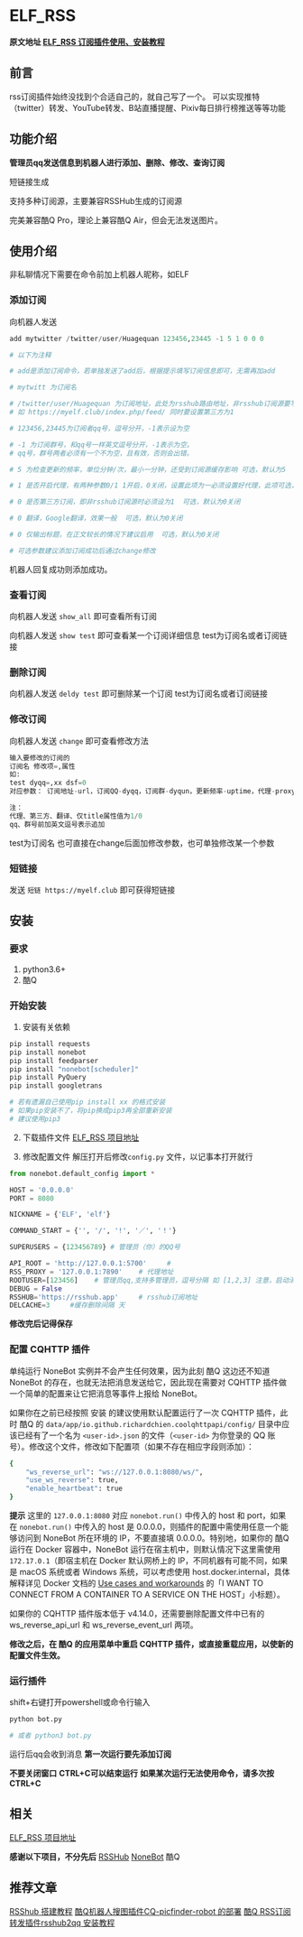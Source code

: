 # ELF_RSS

**原文地址 [ELF_RSS 订阅插件使用、安装教程](https://myelf.club/index.php/archives/221/ "ELF_RSS 订阅插件使用、安装教程")**
## 前言
rss订阅插件始终没找到个合适自己的，就自己写了一个。
可以实现推特（twitter）转发、YouTube转发、B站直播提醒、Pixiv每日排行榜推送等等功能
## 功能介绍
**管理员qq发送信息到机器人进行添加、删除、修改、查询订阅**

短链接生成

支持多种订阅源，主要兼容RSSHub生成的订阅源

完美兼容酷Q Pro，理论上兼容酷Q Air，但会无法发送图片。

## 使用介绍
非私聊情况下需要在命令前加上机器人昵称，如ELF
### 添加订阅
向机器人发送 
```python
add mytwitter /twitter/user/Huagequan 123456,23445 -1 5 1 0 0 0

# 以下为注释

# add是添加订阅命令，若单独发送了add后，根据提示填写订阅信息即可，无需再加add

# mytwitt 为订阅名

# /twitter/user/Huagequan 为订阅地址，此处为rsshub路由地址，非rsshub订阅源要写完整
# 如 https://myelf.club/index.php/feed/ 同时要设置第三方为1

# 123456,23445为订阅者qq号，逗号分开，-1表示设为空

# -1 为订阅群号，和qq号一样英文逗号分开，-1表示为空。
# qq号，群号两者必须有一个不为空，且有效，否则会出错。

# 5 为检查更新的频率，单位分钟/次，最小一分钟，还受到订阅源缓存影响 可选，默认为5

# 1 是否开启代理，有两种参数0/1 1开启，0关闭，设置此项为一必须设置好代理，此项可选，默认为0不开启

# 0 是否第三方订阅，即非rsshub订阅源时必须设为1  可选，默认为0关闭

# 0 翻译，Google翻译，效果一般  可选，默认为0关闭

# 0 仅输出标题，在正文较长的情况下建议启用  可选，默认为0关闭

# 可选参数建议添加订阅成功后通过change修改
```
机器人回复成功则添加成功。

### 查看订阅
向机器人发送
`show_all`
即可查看所有订阅

向机器人发送
`show test`
即可查看某一个订阅详细信息
test为订阅名或者订阅链接

### 删除订阅
向机器人发送
`deldy test`
即可删除某一个订阅
test为订阅名或者订阅链接

### 修改订阅

向机器人发送
`change`
即可查看修改方法
```python
输入要修改的订阅的 
订阅名 修改项=,属性 
如:
test dyqq=,xx dsf=0
对应参数： 订阅地址-url，订阅QQ-dyqq，订阅群-dyqun，更新频率-uptime，代理-proxy，第三方-dsf，翻译-tl，仅title-ot

注：
代理、第三方、翻译、仅title属性值为1/0
qq、群号前加英文逗号表示追加
```
test为订阅名
也可直接在change后面加修改参数，也可单独修改某一个参数

### 短链接
发送 `短链 https://myelf.club` 即可获得短链接

## 安装
### 要求
1. python3.6+
2. 酷Q

### 开始安装
1. 安装有关依赖

```python
pip install requests
pip install nonebot
pip install feedparser
pip install "nonebot[scheduler]"
pip install PyQuery
pip install googletrans

# 若有遗漏自己使用pip install xx 的格式安装
# 如果pip安装不了，将pip换成pip3再全部重新安装
# 建议使用pip3
```

2. 下载插件文件
[ELF_RSS 项目地址](https://github.com/Quan666/ELF_RSS "ELF_RSS 项目地址")

3. 修改配置文件
解压打开后修改`config.py` 文件，以记事本打开就行

```python
from nonebot.default_config import *

HOST = '0.0.0.0'
PORT = 8080

NICKNAME = {'ELF', 'elf'}

COMMAND_START = {'', '/', '!', '／', '！'}

SUPERUSERS = {123456789} # 管理员（你）的QQ号

API_ROOT = 'http://127.0.0.1:5700'     #
RSS_PROXY = '127.0.0.1:7890'    # 代理地址
ROOTUSER=[123456]    # 管理员qq,支持多管理员，逗号分隔 如 [1,2,3] 注意，启动消息只发送给第一个管理员
DEBUG = False
RSSHUB='https://rsshub.app'     # rsshub订阅地址
DELCACHE=3     #缓存删除间隔 天

```

**修改完后记得保存**

### 配置 CQHTTP 插件
单纯运行 NoneBot 实例并不会产生任何效果，因为此刻 酷Q 这边还不知道 NoneBot 的存在，也就无法把消息发送给它，因此现在需要对 CQHTTP 插件做一个简单的配置来让它把消息等事件上报给 NoneBot。

如果你在之前已经按照 安装 的建议使用默认配置运行了一次 CQHTTP 插件，此时 酷Q 的 `data/app/io.github.richardchien.coolqhttpapi/config/` 目录中应该已经有了一个名为 `<user-id>.json` 的文件（`<user-id>` 为你登录的 QQ 账号）。修改这个文件，修改如下配置项（如果不存在相应字段则添加）：
```bash
{
    "ws_reverse_url": "ws://127.0.0.1:8080/ws/",
    "use_ws_reverse": true,
    "enable_heartbeat": true
}
```
**提示**
这里的 `127.0.0.1:8080` 对应 `nonebot.run()` 中传入的 host 和 port，如果在 `nonebot.run()` 中传入的 host 是 0.0.0.0，则插件的配置中需使用任意一个能够访问到 NoneBot 所在环境的 IP，不要直接填 0.0.0.0。特别地，如果你的 酷Q 运行在 Docker 容器中，NoneBot 运行在宿主机中，则默认情况下这里需使用 `172.17.0.1`（即宿主机在 Docker 默认网桥上的 IP，不同机器有可能不同，如果是 macOS 系统或者 Windows 系统，可以考虑使用 host.docker.internal，具体解释详见 Docker 文档的 [Use cases and workarounds](https://docs.docker.com/docker-for-mac/networking/#use-cases-and-workarounds "Use cases and workarounds") 的「I WANT TO CONNECT FROM A CONTAINER TO A SERVICE ON THE HOST」小标题）。

如果你的 CQHTTP 插件版本低于 v4.14.0，还需要删除配置文件中已有的 ws_reverse_api_url 和 ws_reverse_event_url 两项。

**修改之后，在 酷Q 的应用菜单中重启 CQHTTP 插件，或直接重载应用，以使新的配置文件生效。**

### 运行插件
shift+右键打开powershell或命令行输入
```bash
python bot.py

# 或者 python3 bot.py
```
运行后qq会收到消息
**第一次运行要先添加订阅**

**不要关闭窗口**
**CTRL+C可以结束运行**
**如果某次运行无法使用命令，请多次按CTRL+C**


## 相关

[ELF_RSS 项目地址](https://github.com/Quan666/ELF_RSS "ELF_RSS 项目地址")

**感谢以下项目，不分先后**
[RSSHub](https://github.com/DIYgod/RSSHub "RSSHub项目地址")
[NoneBot](https://github.com/richardchien/nonebot "NoneBot")
酷Q

## 推荐文章

[RSShub 搭建教程](https://myelf.club/index.php/archives/192/ "RSShub 搭建教程")
[酷Q机器人搜图插件CQ-picfinder-robot 的部署](https://myelf.club/index.php/archives/186/ "酷Q机器人搜图插件CQ-picfinder-robot 的部署")
[酷Q RSS订阅转发插件rsshub2qq 安装教程](https://myelf.club/index.php/archives/175/ "酷Q RSS订阅转发插件rsshub2qq 安装教程")
